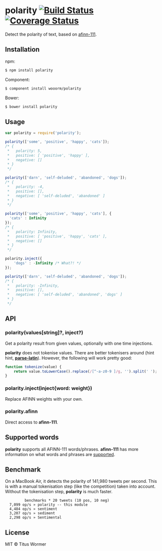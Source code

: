 # polarity [![Build Status](https://img.shields.io/travis/wooorm/polarity.svg?style=flat)](https://travis-ci.org/wooorm/polarity) [![Coverage Status](https://img.shields.io/coveralls/wooorm/polarity.svg?style=flat)](https://coveralls.io/r/wooorm/polarity?branch=master)

Detect the polarity of text, based on [afinn-111](https://github.com/wooorm/afinn-111).

## Installation

npm:
```sh
$ npm install polarity
```

Component:
```sh
$ component install wooorm/polarity
```

Bower:
```sh
$ bower install polarity
```

## Usage

```js
var polarity = require('polarity');

polarity(['some', 'positive', 'happy', 'cats']);
/* {
 *   polarity: 5,
 *   positive: [ 'positive', 'happy' ],
 *   negative: []
 * }
 */

polarity(['darn', 'self-deluded', 'abandoned', 'dogs']);
/* {
 *   polarity: -4,
 *   positive: [],
 *   negative: [ 'self-deluded', 'abandoned' ]
 * }
 */

polarity(['some', 'positive', 'happy', 'cats'], {
  'cats' : Infinity
});
/* {
 *   polarity: Infinity,
 *   positive: [ 'positive', 'happy', 'cats' ],
 *   negative: []
 * }
 */

polarity.inject({
    'dogs' : -Infinity /* What?! */
});

polarity(['darn', 'self-deluded', 'abandoned', 'dogs']);
/* {
 *   polarity: -Infinity,
 *   positive: [],
 *   negative: [ 'self-deluded', 'abandoned', 'dogs' ]
 * }
 */
```

## API

### polarity(values[string]?, inject?)

Get a polarity result from given values, optionally with one time injections.

**polarity** does not tokenise values. There are better tokenisers around (hint hint, **[parse-latin](https://github.com/wooorm/parse-latin)**). However, the following will work pretty good:

```js
function tokenize(value) {
    return value.toLowerCase().replace(/[^-a-z0-9 ]/g, '').split(' ');
}
```

### polarity.inject(inject{word: weight})

Replace AFINN weights with your own.

### polarity.afinn

Direct access to **afinn-111**.

## Supported words

**polarity** supports all AFINN-111 words/phrases. **afinn-111** has more information on what words and phrases are [supported](https://github.com/wooorm/afinn-111#supported-words).

## Benchmark

On a MacBook Air, it detects the polarity of 141,980 tweets per second.
This is with a manual tokenisation step (like the competition) taken into account. Without the tokenisation step, **polarity** is much faster.

```
         benchmarks * 20 tweets (10 pos, 10 neg)
  7,099 op/s » polarity -- this module
  4,484 op/s » sentiment
  3,207 op/s » sediment
  2,298 op/s » Sentimental
```

## License

MIT © Titus Wormer
